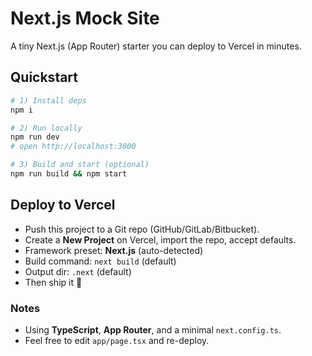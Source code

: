 # Next.js Mock Site

A tiny Next.js (App Router) starter you can deploy to Vercel in minutes.

## Quickstart

```bash
# 1) Install deps
npm i

# 2) Run locally
npm run dev
# open http://localhost:3000

# 3) Build and start (optional)
npm run build && npm start
```

## Deploy to Vercel

- Push this project to a Git repo (GitHub/GitLab/Bitbucket).
- Create a **New Project** on Vercel, import the repo, accept defaults.
- Framework preset: **Next.js** (auto-detected)
- Build command: `next build` (default)
- Output dir: `.next` (default)
- Then ship it 🚀

### Notes
- Using **TypeScript**, **App Router**, and a minimal `next.config.ts`.
- Feel free to edit `app/page.tsx` and re-deploy.
